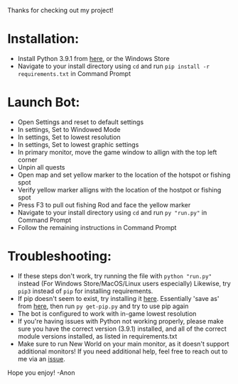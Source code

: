 Thanks for checking out my project!

# Installation:

* Install Python 3.9.1 from [here](https://www.python.org/downloads/), or the Windows Store
* Navigate to your install directory using `cd` and run `pip install -r requirements.txt` in Command Prompt

# Launch Bot:
* Open Settings and reset to default settings
* In settings, Set to Windowed Mode
* In settings, Set to lowest resolution
* In settings, Set to lowest graphic settings
* In primary monitor, move the game window to allign with the top left corner
* Unpin all quests
* Open map and set yellow marker to the location of the hotspot or fishing spot
* Verify yellow marker alligns with the location of the hostpot or fishing spot
* Press F3 to pull out fishing Rod and face the yellow marker
* Navigate to your install directory using `cd` and run `py "run.py"` in Command Prompt
* Follow the remaining instructions in Command Prompt

# Troubleshooting:

* If these steps don't work, try running the file with `python "run.py"` instead (For Windows Store/MacOS/Linux users especially) Likewise, try `pip3` instead of `pip` for installing requirements.
* If pip doesn't seem to exist, try installing it [here](https://pip.pypa.io/en/stable/installing/). Essentially 'save as' from [here](https://bootstrap.pypa.io/get-pip.py), then run `py get-pip.py` and try to use pip again
* The bot is configured to work with in-game lowest resolution
* If you're having issues with Python not working properly, please make sure you have the correct version (3.9.1) installed, and all of the correct module versions installed, as listed in requirements.txt
* Make sure to run New World on your main monitor, as it doesn't support additional monitors!
If you need additional help, feel free to reach out to me via an [issue](https://github.com/connorhamm/NWFishBot/issues).

Hope you enjoy!
-Anon